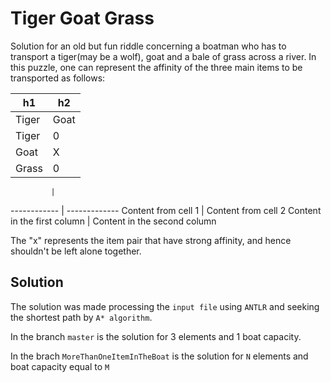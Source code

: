 # Tiger Goat Grass
Solution for an old but fun riddle concerning a boatman who has to transport a tiger(may be a wolf), goat and a bale of grass across a river.  In this puzzle, one can represent the affinity of the three main items to be transported as follows:

h1 | h2		
-- | --
| Tiger | Goat | Grass
Tiger | 0 | X | 0
Goat | X | 0 | X
Grass | 0 | X | 0

             | 
------------ | -------------
Content from cell 1 | Content from cell 2
Content in the first column | Content in the second column

The "x" represents the item pair that have strong affinity, and hence shouldn't be left alone together.

## Solution
The solution was made processing the `input file` using `ANTLR` and seeking the shortest path by `A* algorithm`.

In the branch `master` is the solution for 3 elements and 1 boat capacity.

In the brach `MoreThanOneItemInTheBoat` is the solution for `N` elements and boat capacity equal to `M`
